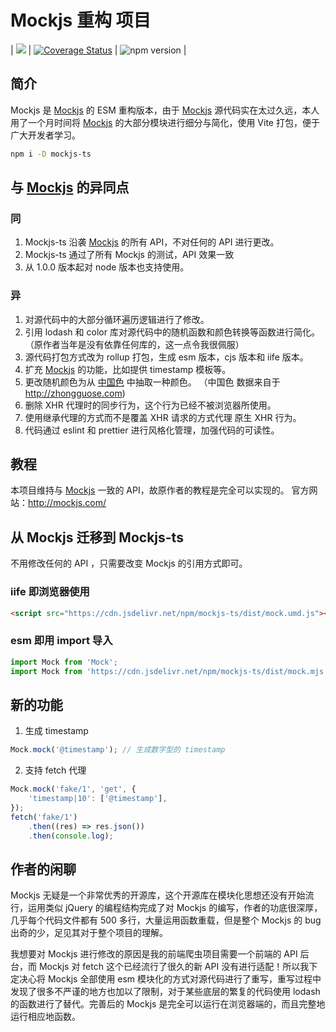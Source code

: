 # Mockjs 重构 项目

| ![](https://img.shields.io/badge/更新-2023/2/5-blue?style=flat-square) | [![Coverage Status](https://coveralls.io/repos/github/KonghaYao/Mock/badge.svg?branch=esm)](https://coveralls.io/github/KonghaYao/Mock?branch=esm) | ![npm version](https://img.shields.io/npm/v/mockjs-ts.svg?style=flat-square) |

## 简介

Mockjs 是 [Mockjs](http://mockjs.com/) 的 ESM 重构版本，由于 [Mockjs](http://mockjs.com/) 源代码实在太过久远，本人用了一个月时间将 [Mockjs](http://mockjs.com/) 的大部分模块进行细分与简化，使用 Vite 打包，便于广大开发者学习。

```sh
npm i -D mockjs-ts
```

## 与 [Mockjs](http://mockjs.com/) 的异同点

### 同

1. Mockjs-ts 沿袭 [Mockjs](http://mockjs.com/) 的所有 API，不对任何的 API 进行更改。
2. Mockjs-ts 通过了所有 Mockjs 的测试，API 效果一致
3. 从 1.0.0 版本起对 node 版本也支持使用。

### 异

1. 对源代码中的大部分循环遍历逻辑进行了修改。
2. 引用 lodash 和 color 库对源代码中的随机函数和颜色转换等函数进行简化。（原作者当年是没有依靠任何库的，这一点令我很佩服）
3. 源代码打包方式改为 rollup 打包，生成 esm 版本，cjs 版本和 iife 版本。
4. 扩充 [Mockjs](http://mockjs.com/) 的功能，比如提供 timestamp 模板等。
5. 更改随机颜色为从 [中国色](http://zhongguose.com) 中抽取一种颜色。 （中国色 数据来自于 http://zhongguose.com)
6. 删除 XHR 代理时的同步行为，这个行为已经不被浏览器所使用。
7. 使用继承代理的方式而不是覆盖 XHR 请求的方式代理 原生 XHR 行为。
8. 代码通过 eslint 和 prettier 进行风格化管理，加强代码的可读性。

## 教程

本项目维持与 [Mockjs](http://mockjs.com/) 一致的 API，故原作者的教程是完全可以实现的。
官方网站：http://mockjs.com/

## 从 Mockjs 迁移到 Mockjs-ts

不用修改任何的 API ，只需要改变 Mockjs 的引用方式即可。

### iife 即浏览器使用

```html
<script src="https://cdn.jsdelivr.net/npm/mockjs-ts/dist/mock.umd.js"></script>
```

### esm 即用 import 导入

```js
import Mock from 'Mock';
import Mock from 'https://cdn.jsdelivr.net/npm/mockjs-ts/dist/mock.mjs';
```

## 新的功能

1. 生成 timestamp

```js
Mock.mock('@timestamp'); // 生成数字型的 timestamp
```

2. 支持 fetch 代理

```js
Mock.mock('fake/1', 'get', {
    'timestamp|10': ['@timestamp'],
});
fetch('fake/1')
    .then((res) => res.json())
    .then(console.log);
```

## 作者的闲聊

Mockjs 无疑是一个非常优秀的开源库，这个开源库在模块化思想还没有开始流行，运用类似 jQuery 的编程结构完成了对 Mockjs 的编写，作者的功底很深厚，几乎每个代码文件都有 500 多行，大量运用函数重载，但是整个 Mockjs 的 bug 出奇的少，足见其对于整个项目的理解。

我想要对 Mockjs 进行修改的原因是我的前端爬虫项目需要一个前端的 API 后台，而 Mockjs 对 fetch 这个已经流行了很久的新 API 没有进行适配！所以我下定决心将 Mockjs 全部使用 esm 模块化的方式对源代码进行了重写，重写过程中发现了很多不严谨的地方也加以了限制，对于某些底层的繁复的代码使用 lodash 的函数进行了替代。完善后的 Mockjs 是完全可以运行在浏览器端的，而且完整地运行相应地函数。
